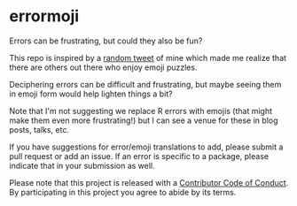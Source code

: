 # errormoji

Errors can be frustrating, but could they also be fun?

This repo is inspired by a [random tweet](https://twitter.com/minebocek/status/1035377949036486656) of mine which made me realize that there are others out there who enjoy emoji puzzles.

Deciphering errors can be difficult and frustrating, but maybe seeing them in emoji form would help lighten things a bit?

Note that I'm not suggesting we replace R errors with emojis (that might make them even more frustrating!) but I can see a venue for these in blog posts, talks, etc.

If you have suggestions for error/emoji translations to add, please submit a pull request or add an issue. If an error is specific to a package, please indicate that in your submission as well.

Please note that this project is released with a [Contributor Code of Conduct](CODE_OF_CONDUCT.md). By participating in this project you agree to abide by its terms.
